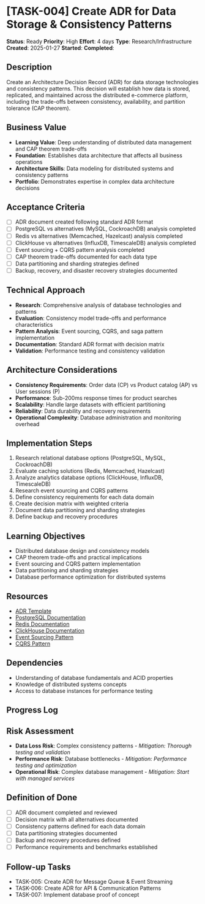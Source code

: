 # [TASK-004] Create ADR for Data Storage & Consistency Patterns

**Status**: Ready
**Priority**: High
**Effort**: 4 days
**Type**: Research/Infrastructure
**Created**: 2025-01-27
**Started**: 
**Completed**: 

## Description
Create an Architecture Decision Record (ADR) for data storage technologies and consistency patterns. This decision will establish how data is stored, replicated, and maintained across the distributed e-commerce platform, including the trade-offs between consistency, availability, and partition tolerance (CAP theorem).

## Business Value
- **Learning Value**: Deep understanding of distributed data management and CAP theorem trade-offs
- **Foundation**: Establishes data architecture that affects all business operations
- **Architecture Skills**: Data modeling for distributed systems and consistency patterns
- **Portfolio**: Demonstrates expertise in complex data architecture decisions

## Acceptance Criteria
- [ ] ADR document created following standard ADR format
- [ ] PostgreSQL vs alternatives (MySQL, CockroachDB) analysis completed
- [ ] Redis vs alternatives (Memcached, Hazelcast) analysis completed
- [ ] ClickHouse vs alternatives (InfluxDB, TimescaleDB) analysis completed
- [ ] Event sourcing + CQRS pattern analysis completed
- [ ] CAP theorem trade-offs documented for each data type
- [ ] Data partitioning and sharding strategies defined
- [ ] Backup, recovery, and disaster recovery strategies documented

## Technical Approach
- **Research**: Comprehensive analysis of database technologies and patterns
- **Evaluation**: Consistency model trade-offs and performance characteristics
- **Pattern Analysis**: Event sourcing, CQRS, and saga pattern implementation
- **Documentation**: Standard ADR format with decision matrix
- **Validation**: Performance testing and consistency validation

## Architecture Considerations
- **Consistency Requirements**: Order data (CP) vs Product catalog (AP) vs User sessions (P)
- **Performance**: Sub-200ms response times for product searches
- **Scalability**: Handle large datasets with efficient partitioning
- **Reliability**: Data durability and recovery requirements
- **Operational Complexity**: Database administration and monitoring overhead

## Implementation Steps
1. Research relational database options (PostgreSQL, MySQL, CockroachDB)
2. Evaluate caching solutions (Redis, Memcached, Hazelcast)
3. Analyze analytics database options (ClickHouse, InfluxDB, TimescaleDB)
4. Research event sourcing and CQRS patterns
5. Define consistency requirements for each data domain
6. Create decision matrix with weighted criteria
7. Document data partitioning and sharding strategies
8. Define backup and recovery procedures

## Learning Objectives
- Distributed database design and consistency models
- CAP theorem trade-offs and practical implications
- Event sourcing and CQRS pattern implementation
- Data partitioning and sharding strategies
- Database performance optimization for distributed systems

## Resources
- [ADR Template](architecture/adrs/)
- [PostgreSQL Documentation](https://www.postgresql.org/docs/)
- [Redis Documentation](https://redis.io/documentation)
- [ClickHouse Documentation](https://clickhouse.com/docs/)
- [Event Sourcing Pattern](https://martinfowler.com/eaaDev/EventSourcing.html)
- [CQRS Pattern](https://martinfowler.com/bliki/CQRS.html)

## Dependencies
- Understanding of database fundamentals and ACID properties
- Knowledge of distributed systems concepts
- Access to database instances for performance testing

## Progress Log
<!-- Update as work progresses -->

## Risk Assessment
- **Data Loss Risk**: Complex consistency patterns - *Mitigation: Thorough testing and validation*
- **Performance Risk**: Database bottlenecks - *Mitigation: Performance testing and optimization*
- **Operational Risk**: Complex database management - *Mitigation: Start with managed services*

## Definition of Done
- [ ] ADR document completed and reviewed
- [ ] Decision matrix with all alternatives documented
- [ ] Consistency patterns defined for each data domain
- [ ] Data partitioning strategies documented
- [ ] Backup and recovery procedures defined
- [ ] Performance requirements and benchmarks established

## Follow-up Tasks
- TASK-005: Create ADR for Message Queue & Event Streaming
- TASK-006: Create ADR for API & Communication Patterns
- TASK-007: Implement database proof of concept
